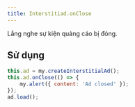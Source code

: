 ```yaml
---
title: Interstitiad.onClose
---
```


Lắng nghe sự kiện quảng cáo bị đóng.

## Sử dụng

```js
this.ad = my.createInterstitialAd();
this.ad.onClose(() => {
    my.alert({ content: 'Ad closed' });
});
ad.load();
```